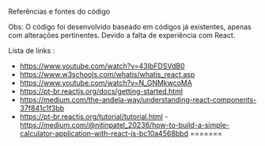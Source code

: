 
Referências e fontes do código 

Obs: O código foi desenvolvido baseado em códigos já existentes, apenas com alterações pertinentes. Devido a falta de experiência com React. 

Lista de links : 
- https://www.youtube.com/watch?v=43IbFDSVdB0
- https://www.w3schools.com/whatis/whatis_react.asp
- https://www.youtube.com/watch?v=N_GNMkwcoMA
- https://pt-br.reactjs.org/docs/getting-started.html
- https://medium.com/the-andela-way/understanding-react-components-37f841c1f3bb
- https://pt-br.reactjs.org/tutorial/tutorial.html
-https://medium.com/@nitinpatel_20236/how-to-build-a-simple-calculator-application-with-react-js-bc10a4568bbd
=======


